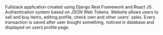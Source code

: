 Fullstack application created using Django Rest Framework and React JS. Authentication system based on JSON Web Tokens. 
Website allows users to sell and buy items, editing profile, check own and other users' sales. 
Every transaction is saved after user bought something, noticed in database and displayed on users profile page.
